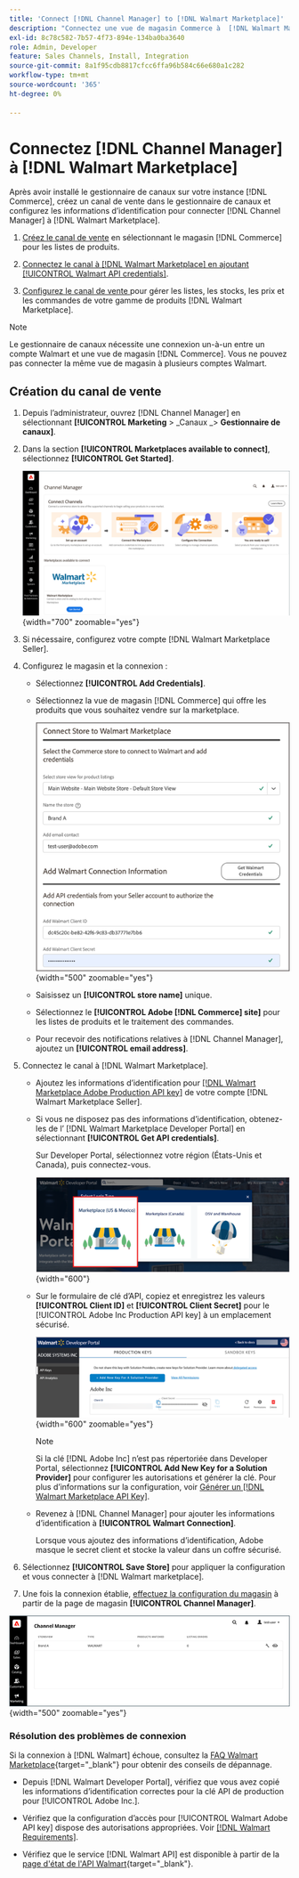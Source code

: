```yaml
---
title: 'Connect [!DNL Channel Manager] to [!DNL Walmart Marketplace]'
description: "Connectez une vue de magasin Commerce à  [!DNL Walmart Marketplace] pour créer le canal de vente afin de gérer les listes de produits, les stocks, les prix et les commandes Commerce pour les ventes de Walmart Marketplace."
exl-id: 8c78c582-7b57-4f73-894e-134ba0ba3640
role: Admin, Developer
feature: Sales Channels, Install, Integration
source-git-commit: 8a1f95cdb8817cfcc6ffa96b584c66e680a1c282
workflow-type: tm+mt
source-wordcount: '365'
ht-degree: 0%

---
```


# Connectez [!DNL Channel Manager] à [!DNL Walmart Marketplace]

Après avoir installé le gestionnaire de canaux sur votre instance [!DNL Commerce], créez un canal de vente dans le gestionnaire de canaux et configurez les informations d’identification pour connecter [!DNL Channel Manager] à [!DNL Walmart Marketplace].

1. [Créez le canal de vente](#create-the-sales-channel) en sélectionnant le magasin [!DNL Commerce] pour les listes de produits.

1. [Connectez le canal à  [!DNL Walmart Marketplace]  en ajoutant [!UICONTROL Walmart API credentials]](#connect-the-channel-to-walmart-marketplace).

1. [ Configurez le canal de vente ](#complete-sales-channel-store-setup) pour gérer les listes, les stocks, les prix et les commandes de votre gamme de produits [!DNL Walmart Marketplace].

>[!NOTE]
>
>Le gestionnaire de canaux nécessite une connexion un-à-un entre un compte Walmart et une vue de magasin [!DNL Commerce]. Vous ne pouvez pas connecter la même vue de magasin à plusieurs comptes Walmart.

## Création du canal de vente

1. Depuis l’administrateur, ouvrez [!DNL Channel Manager] en sélectionnant **[!UICONTROL Marketing** > _Canaux _> **Gestionnaire de canaux]**.

1. Dans la section **[!UICONTROL Marketplaces available to connect]**, sélectionnez **[!UICONTROL Get Started]**.

   ![ Connecter le nouveau [!DNL Walmart] magasin à [!DNL Channel Manager]](assets/channel-manager-home.png){width="700" zoomable="yes"}

1. Si nécessaire, configurez votre compte [!DNL Walmart Marketplace Seller].

1. Configurez le magasin et la connexion :

   - Sélectionnez **[!UICONTROL Add Credentials]**.

   - Sélectionnez la vue de magasin [!DNL Commerce] qui offre les produits que vous souhaitez vendre sur la marketplace.

     ![Configurer la connexion entre [!DNL Commerce] et [!DNL Walmart Marketplace] à partir de [!DNL Channel Manager]](assets/configure-commerce-to-marketplace-connection.png){width="500" zoomable="yes"}

   - Saisissez un **[!UICONTROL store name]** unique.

   - Sélectionnez le **[!UICONTROL Adobe [!DNL Commerce] site]** pour les listes de produits et le traitement des commandes.

   - Pour recevoir des notifications relatives à [!DNL Channel Manager], ajoutez un **[!UICONTROL email address]**.

1. Connectez le canal à [!DNL Walmart Marketplace].

   - Ajoutez les informations d’identification pour [[!DNL Walmart Marketplace Adobe Production API key]](walmart-requirements.md#generate-a-walmart-marketplace-production-api-key) de votre compte [!DNL Walmart Marketplace Seller].

   - Si vous ne disposez pas des informations d’identification, obtenez-les de l’ [!DNL Walmart Marketplace Developer Portal] en sélectionnant **[!UICONTROL Get API credentials]**.

     Sur Developer Portal, sélectionnez votre région (États-Unis et Canada), puis connectez-vous.

     ![[!DNL Walmart Marketplace] connexion au compte ](assets/walmart-marketplace-login-page.png){width="600"}

   - Sur le formulaire de clé d’API, copiez et enregistrez les valeurs **[!UICONTROL Client ID]** et **[!UICONTROL Client Secret]** pour le [!UICONTROL Adobe Inc Production API key] à un emplacement sécurisé.

     ![[!DNL Walmart Marketplace API key] page de configuration](assets/walmart-api-key-management-form.png){width="600" zoomable="yes"}

     >[!NOTE]
     >
     >Si la clé [!DNL Adobe Inc] n’est pas répertoriée dans Developer Portal, sélectionnez **[!UICONTROL Add New Key for a Solution Provider]** pour configurer les autorisations et générer la clé. Pour plus d’informations sur la configuration, voir [Générer un [!DNL Walmart Marketplace API Key]](walmart-requirements.md#generate-a-walmart-marketplace-api-key).

   - Revenez à [!DNL Channel Manager] pour ajouter les informations d’identification à **[!UICONTROL Walmart Connection]**.

     Lorsque vous ajoutez des informations d’identification, Adobe masque le secret client et stocke la valeur dans un coffre sécurisé.

1. Sélectionnez **[!UICONTROL Save Store]** pour appliquer la configuration et vous connecter à [!DNL Walmart marketplace].

1. Une fois la connexion établie, [effectuez la configuration du magasin](complete-sales-channel-store-setup.md) à partir de la page de magasin **[!UICONTROL Channel Manager]**.

![Configurer le premier magasin](assets/channel-manager-setup-first-store.png){width="500" zoomable="yes"}

### Résolution des problèmes de connexion

Si la connexion à [!DNL Walmart] échoue, consultez la [FAQ Walmart Marketplace](https://developer.walmart.com/faq/us/faq-auth/){target="_blank"} pour obtenir des conseils de dépannage.

- Depuis [!DNL Walmart Developer Portal], vérifiez que vous avez copié les informations d’identification correctes pour la clé API de production pour [!UICONTROL Adobe Inc.].

- Vérifiez que la configuration d’accès pour [!UICONTROL Walmart Adobe API key] dispose des autorisations appropriées. Voir [[!DNL Walmart Requirements]](walmart-requirements.md##generate-a-walmart-marketplace-api-key).

- Vérifiez que le service [!DNL Walmart API] est disponible à partir de la [page d&#39;état de l&#39;API Walmart](https://developer.walmart.com/us/whats-new/new-api-status-information-now-available/){target="_blank"}.
